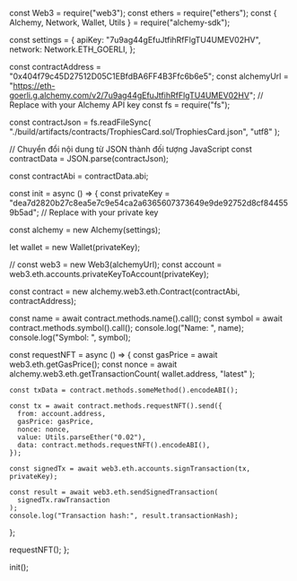 const Web3 = require("web3");
const ethers = require("ethers");
const { Alchemy, Network, Wallet, Utils } = require("alchemy-sdk");

const settings = {
  apiKey: "7u9ag44gEfuJtfihRfFlgTU4UMEV02HV",
  network: Network.ETH_GOERLI,
};

const contractAddress = "0x404f79c45D27512D05C1EBfdBA6FF4B3Ffc6b6e5";
const alchemyUrl =
  "https://eth-goerli.g.alchemy.com/v2/7u9ag44gEfuJtfihRfFlgTU4UMEV02HV"; // Replace with your Alchemy API key
const fs = require("fs");

const contractJson = fs.readFileSync(
  "./build/artifacts/contracts/TrophiesCard.sol/TrophiesCard.json",
  "utf8"
);

// Chuyển đổi nội dung từ JSON thành đối tượng JavaScript
const contractData = JSON.parse(contractJson);

const contractAbi = contractData.abi;

const init = async () => {
  const privateKey =
    "dea7d2820b27c8ea5e7c9e54ca2a6365607373649e9de92752d8cf844559b5ad"; // Replace with your private key

  const alchemy = new Alchemy(settings);

  let wallet = new Wallet(privateKey);

//   const web3 = new Web3(alchemyUrl);
  const account = web3.eth.accounts.privateKeyToAccount(privateKey);

  const contract = new alchemy.web3.eth.Contract(contractAbi, contractAddress);

  const name = await contract.methods.name().call();
  const symbol = await contract.methods.symbol().call();
  console.log("Name: ", name);
  console.log("Symbol: ", symbol);

  const requestNFT = async () => {
    const gasPrice = await web3.eth.getGasPrice();
    const nonce = await alchemy.web3.eth.getTransactionCount(
      wallet.address,
      "latest"
    );

    const txData = contract.methods.someMethod().encodeABI();

    const tx = await contract.methods.requestNFT().send({
      from: account.address,
      gasPrice: gasPrice,
      nonce: nonce,
      value: Utils.parseEther("0.02"),
      data: contract.methods.requestNFT().encodeABI(),
    });

    const signedTx = await web3.eth.accounts.signTransaction(tx, privateKey);

    const result = await web3.eth.sendSignedTransaction(
      signedTx.rawTransaction
    );
    console.log("Transaction hash:", result.transactionHash);
  };

  requestNFT();
};

init();
